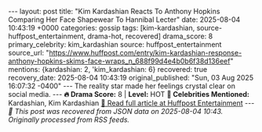 --- layout: post title: "Kim Kardashian Reacts To Anthony Hopkins Comparing Her Face Shapewear To Hannibal Lecter" date: 2025-08-04 10:43:19 +0000 categories: gossip tags: [kim-kardashian, source-huffpost_entertainment, drama-hot, recovered] drama_score: 8 primary_celebrity: kim_kardashian source: huffpost_entertainment source_url: "https://www.huffpost.com/entry/kim-kardashian-response-anthony-hopkins-skims-face-wraps_n_688f99d4e4b0b6f38d136eef" mentions: {kardashian: 2, 'kim_kardashian: 6} recovered: true recovery_date: 2025-08-04 10:43:19 original_published: "Sun, 03 Aug 2025 16:07:32 -0400" --- The reality star made her feelings crystal clear on social media. --- **🔥 Drama Score:** 8 | **Level:** HOT **👑 Celebrities Mentioned:** Kardashian, Kim Kardashian [📰 Read full article at Huffpost Entertainment](https://www.huffpost.com/entry/kim-kardashian-response-anthony-hopkins-skims-face-wraps_n_688f99d4e4b0b6f38d136eef) --- *🔄 This post was recovered from JSON data on 2025-08-04 10:43. Originally processed from RSS feeds.*